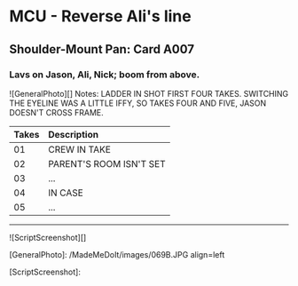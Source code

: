 # MCU - Reverse Ali's line

## Shoulder-Mount Pan: Card A007

### Lavs on Jason, Ali, Nick; boom from above.

![GeneralPhoto][]
Notes: LADDER IN SHOT FIRST FOUR TAKES. SWITCHING THE EYELINE WAS A LITTLE IFFY, SO TAKES FOUR AND FIVE, JASON DOESN'T CROSS FRAME.

| Takes | Description |
|:---|:----|
| 01 | CREW IN TAKE |
| 02 | PARENT'S ROOM ISN'T SET |
| 03 | ... |
| 04 | IN CASE |
| 05 | ... |

----

![ScriptScreenshot][]


[GeneralPhoto]:  /MadeMeDoIt/images/069B.JPG align=left

[ScriptScreenshot]: 